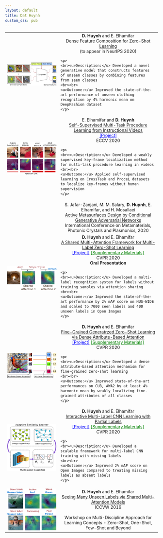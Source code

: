 ```yaml
---
layout: default
title: Dat Huynh
custom_css: pub
---
```


<table>

<tr>
<td>
<img src="figures/dense_feature_composition.png" class="center">
</td>
<td>
	<center>
		<b>D. Huynh</b> and E. Elhamifar<br>
		<a href="">Dense Feature Composition for Zero-Shot Learning</a><br>
		(to appear in NeurIPS 2020)<br>
	</center>
	
	<p>
	<br><u>Description:</u> Developed a novel generative model that constructs features of unseen classes by combining features from seen classes 
	<br><br> 
	<u>Outcome:</u> Improved the state-of-the-art performance of unseen clothing recognition by 4% harmonic mean on DeepFashion dataset 
	</p>
</td>
</tr>

<tr conference="ECCV20">
<td>
<img src="figures/self_sup.png" class="center">
</td>

<td>
	<center>
		E. Elhamifar and <b>D. Huynh</b><br>
		<a href="pubs/eccv20_seflsup_final.pdf">Self-Supervised Multi-Task Procedure Learning from Instructional Videos</a><br>
		<a href="https://gitdub.com/hbdat/eccv20_Multi_Task_Procedure_Learning" style="color:blue;">[Project]</a><br>
		ECCV 2020<br>
	</center>
	
	<p>
	<br><u>Description:</u> Developed a weakly supervised key-frame localization method for multi-task procedure learning in videos 
	<br><br> 
	<u>Outcome:</u> Applied self-supervised learning on CrossTask and ProceL datasets to localize key-frames without human supervision 
	</p>
</td>
</tr>

<tr conference="META20">
<td>
<img src="">
</td>
<td>
	<center>
		S. Jafar-Zanjani, M. M. Salary, <b>D. Huynh</b>, E. Elhamifar, and H. Mosallaei<br>
		<a href="">Active Metasurfaces Design by Conditional Generative Adversarial Networks</a><br>
		International Conference on Metamaterials, Photonic Crystals and Plasmonics, 2020<br>
	</center>
</td>
</tr>

<tr conference="CVPR20">
<td>
<img src="figures/shared_attention.png" class="center">
</td>
<td>
	<center>
		<b>D. Huynh</b> and E. Elhamifar<br>
		<a href="pubs/cvpr20_attentionZSL_final.pdf">A Shared Multi-Attention Framework for Multi-Label Zero-Shot Learning</a><br>
		<a href="https://gitdub.com/hbdat/cvpr20_LESA" style="color:blue;">[Project]</a>
		<a href="pubs/suppmat_attentionZSL_final.pdf" style="color:green;">[Supplementary Materials]</a><br>
		CVPR 2020<br>
		<b>Oral Presentation</b><br>
	</center>
	
	<p>
	<br><u>Description:</u> Developed a multi-label recognition system for labels without training samples via attention sharing 
	<br><br> 
	<u>Outcome:</u> Improved the state-of-the-art performance by 2% mAP score on NUS-WIDE and scaled to 7000 seen labels and 400 unseen labels in Open Images 
	</p>
</td>
</tr>

<tr conference="CVPR20">
<td>
<img src="figures/fine_grained.png" class="center">
</td>
<td>
	<center>
		<b>D. Huynh</b> and E. Elhamifar<br>
		<a href="pubs/cvpr20_finegrainedZSL_final.pdf">Fine-Grained Generatrzed Zero-Shot Learning via Dense Attribute-Based Attention</a><br>
		<a href="https://gitdub.com/hbdat/cvpr20_DAZLE" style="color:blue;">[Project]</a>
		<a href="pubs/suppmat_finegrainedZSL_final.pdf" style="color:green;">[Supplementary Materials]</a><br>
		CVPR 2020<br>
	</center>
	
	<p>
	<br><u>Description:</u> Developed a dense attribute-based attention mechanism for fine-grained zero-shot learning  
	<br><br> 
	<u>Outcome:</u> Improved state-of-the-art performances on CUB, AWA2 by at least 4% harmonic mean by weakly localizing fine-grained attributes of all classes   
	</p>
</td>
</tr>

<tr conference="CVPR20">
<td>
<img src="figures/interactive_learning.png" class="center">
</td>
<td>
	<center>
		<b>D. Huynh</b> and E. Elhamifar<br>
		<a href="pubs/cvpr20_ssmll_final.pdf">Interactive Multi-Label CNN Learning with Partial Labels</a><br>
		<a href="https://gitdub.com/hbdat/cvpr20_IMCL" style="color:blue;">[Project]</a>
		<a href="pubs/suppmat_ssmll_final.pdf" style="color:green;">[Supplementary Materials]</a><br>
		CVPR 2020<br>
	</center>
	
	<p>
	<br><u>Description:</u> Developed a scalable framework for multi-label CNN training with missing labels 
	<br><br> 
	<u>Outcome:</u> Improved 2% mAP score on Open Images compared to treating missing labels as absent labels 
	</p>
</td>
</tr>

<tr conference="ICCVW19">
<td>
<img src="figures/shared_attention_workshop.png" class="center" >
</td>
<td>
	<center>
		<b>D. Huynh</b> and E. Elhamifar<br>
		<a href="pubs/iccvw19_attentionZSL.pdf">Seeing Many Unseen Labels via Shared Multi-Attention Models</a><br>
		ICCVW 2019
		<br>
		<br>
		Workshop on Multi-Discipline Approach for Learning Concepts - Zero-Shot, One-Shot, Few-Shot and Beyond<br>
	</center>
</td>
</tr>
</table>